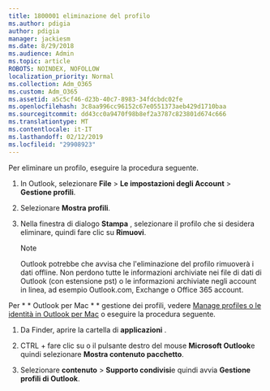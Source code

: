 ```yaml
---
title: 1800001 eliminazione del profilo
ms.author: pdigia
author: pdigia
manager: jackiesm
ms.date: 8/29/2018
ms.audience: Admin
ms.topic: article
ROBOTS: NOINDEX, NOFOLLOW
localization_priority: Normal
ms.collection: Adm_O365
ms.custom: Adm_O365
ms.assetid: a5c5cf46-d23b-40c7-8983-34fdcbdc02fe
ms.openlocfilehash: 3c8aa996cc96152c67e0551373aeb429d1710baa
ms.sourcegitcommit: dd43cc0a9470f98b8ef2a3787c823801d674c666
ms.translationtype: MT
ms.contentlocale: it-IT
ms.lasthandoff: 02/12/2019
ms.locfileid: "29908923"
---
```

Per eliminare un profilo, eseguire la procedura seguente.
  
1. In Outlook, selezionare **File** \> **Le impostazioni degli Account** \> **Gestione profili**.
    
2. Selezionare **Mostra profili**.
    
3. Nella finestra di dialogo **Stampa** , selezionare il profilo che si desidera eliminare, quindi fare clic su **Rimuovi**.
    
    > [!NOTE]
    > Outlook potrebbe che avvisa che l'eliminazione del profilo rimuoverà i dati offline. Non perdono tutte le informazioni archiviate nei file di dati di Outlook (con estensione pst) o le informazioni archiviate negli account in linea, ad esempio Outlook.com, Exchange o Office 365 account. 
  
Per * * Outlook per Mac * * gestione dei profili, vedere [Manage profiles o le identità in Outlook per Mac](https://support.office.com/article/fed2a955-74df-4a24-bef6-78a426958c4c.aspx) o eseguire la procedura seguente. 
  
1. Da Finder, aprire la cartella di **applicazioni** . 
    
2. CTRL + fare clic su o il pulsante destro del mouse **Microsoft Outlook**e quindi selezionare **Mostra contenuto pacchetto**.
    
3. Selezionare **contenuto** \> **Supporto condivisi**e quindi avvia **Gestione profili di Outlook**.
    

